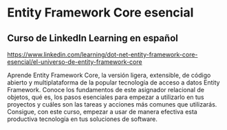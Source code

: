 # Entity Framework Core esencial
## Curso de LinkedIn Learning en español
https://www.linkedin.com/learning/dot-net-entity-framework-core-esencial/el-universo-de-entity-framework-core

Aprende Entity Framework Core, la versión ligera, extensible, de código abierto y multiplataforma de la popular tecnología de acceso a datos Entity Framework. Conoce los fundamentos de este asignador relacional de objetos, qué es, los pasos esenciales para empezar a utilizarlo en tus proyectos y cuáles son las tareas y acciones más comunes que utilizarás. Consigue, con este curso, empezar a usar de manera efectiva esta productiva tecnología en tus soluciones de software.
